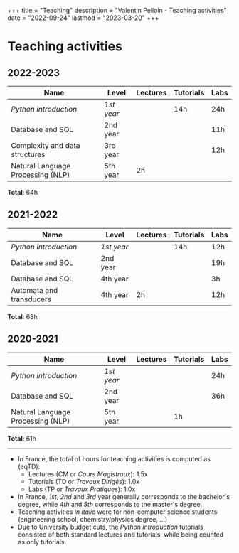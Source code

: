 +++
title = "Teaching"
description = "Valentin Pelloin - Teaching activities"
date = "2022-09-24"
lastmod = "2023-03-20"
+++

# Teaching activities

## 2022-2023
| Name | Level | Lectures | Tutorials | Labs | 
| ---- | ----- | -------- | --------- | ---- | 
| *Python introduction* | *1st year* | | 14h | 24h | 
| Database and SQL | 2nd year | | | 11h | 
| Complexity and data structures | 3rd year | | | 12h |
| Natural Language Processing (NLP) | 5th year | 2h | | | 

**Total**: 64h

## 2021-2022
| Name | Level | Lectures | Tutorials | Labs | 
| ---- | ----- | -------- | --------- | ---- | 
| *Python introduction* | *1st year* | | 14h | 12h | 
| Database and SQL | 2nd year | | | 19h | 
| Database and SQL | 4th year | | | 3h |
| Automata and transducers | 4th year | 2h | | 12h | 

**Total**: 63h

## 2020-2021
| Name | Level | Lectures | Tutorials | Labs | 
| ---- | ----- | -------- | --------- | ---- | 
| *Python introduction* | *1st year* | | | 24h | 
| Database and SQL | 2nd year | | | 36h | 
| Natural Language Processing (NLP) | 5th year | | 1h | | 

**Total**: 61h

---


- In France, the total of hours for teaching activities is computed as (eqTD):
	- Lectures (CM or *Cours Magistraux*): 1.5x
	- Tutorials (TD or *Travaux Dirigés*): 1.0x
	- Labs (TP or *Travaux Pratiques*): 1.0x
- In France, *1st*, *2nd* and *3rd* year generally corresponds to the bachelor's degree, while *4th* and *5th* corresponds to the master's degree.
- Teaching activities *in italic* were for non-computer science students (engineering school, chemistry/physics degree, ...)
- Due to University budget cuts, the *Python introduction* tutorials consisted of both standard lectures and tutorials, while being counted as only tutorials.

